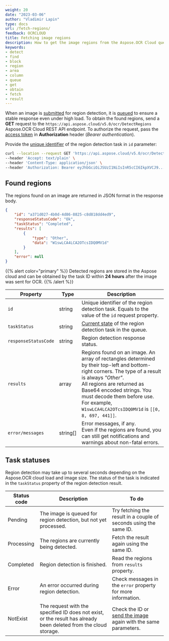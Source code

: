 ```yaml
---
weight: 20
date: "2023-03-06"
author: "Vladimir Lapin"
type: docs
url: /fetch-regions/
feedback: OCRCLOUD
title: Fetching image regions
description: How to get the image regions from the Aspose.OCR Cloud queue.
keywords:
- detect
- find
- block
- region
- area
- column
- queue
- get
- obtain
- fetch
- result
---
```


When an image is [submitted](/ocr/send-for-detection/) for region detection, it is [queued](/ocr/recognition-workflow/) to ensure a stable response even under high load. To obtain the found regions, send a **GET** request to the `https://api.aspose.cloud/v5.0/ocr/DetectRegions` Aspose.OCR Cloud REST API endpoint. To authorize the request, pass the [access token](/ocr/authorization/) in **Authorization** header (_Bearer authentication_).

Provide the [unique identifier](/ocr/send-for-detection/#return-value) of the region detection task in `id` parameter:

```bash
curl --location --request GET 'https://api.aspose.cloud/v5.0/ocr/DetectRegions?id=a371d027-4b0d-4d86-8825-c8d818dd4ed9' \
--header 'Accept: text/plain' \
--header 'Content-Type: application/json' \
--header 'Authorization: Bearer eyJhbGciOiJSUzI1NiIsInR5cCI6IkpXVCJ9...VhKdGWxrJHdPr-OiTRL6-A' \
```

## Found regions

The regions found on an image are returned in JSON format in the response body.

```json
{
	"id": "a371d027-4b0d-4d86-8825-c8d818dd4ed9",
	"responseStatusCode": "Ok",
	"taskStatus": "Completed",
	"results": [
		{
			"type": "Other",
			"data": "W1swLCA4LCA2OTcsIDQ0MV1d"
		}
	],
	"error": null
}
```

{{% alert color="primary" %}}
Detected regions are stored in the Aspose cloud and can be obtained by the task ID within **24 hours** after the image was sent for OCR.
{{% /alert %}}

Property | Type | Description
--------- | ---- | -----------
`id` | string | Unique identifier of the region detection task. Equals to the value of the `id` request property.
`taskStatus` | string | [Current state](#task-statuses) of the region detection task in the queue.
`responseStatusCode` | string | Region detection response status.
`results` | array | Regions found on an image. An array of rectangles determined by their top-left and bottom-right corners. The type of a result is always _"Other"_.<br />All regions are returned as Base64 encoded strings. You must decode them before use. For example, `W1swLCA4LCA2OTcsIDQ0MV1d` is `[[0, 8, 697, 441]]`.
`error/messages` | string[] | Error messages, if any.<br />Even if the regions are found, you can still get notifications and warnings about non-fatal errors.

## Task statuses

Region detection may take up to several seconds depending on the Aspose.OCR cloud load and image size. The status of the task is indicated in the `taskStatus` property of the region detection result.

Status code | Description | To do
----------- | ----------- | ------
Pending | The image is queued for region detection, but not yet processed. | Try fetching the result in a couple of seconds using the same ID.
Processing | The regions are currently being detected. | Fetch the result again using the same ID.
Completed | Region detection is finished. | Read the regions from `results` property.
Error | An error occurred during region detection. | Check messages in the `error` property for more information.
NotExist | The request with the specified ID does not exist, or the result has already been deleted from the cloud storage. | Check the ID or [send the image](/ocr/send-for-detection/) again with the same parameters.
